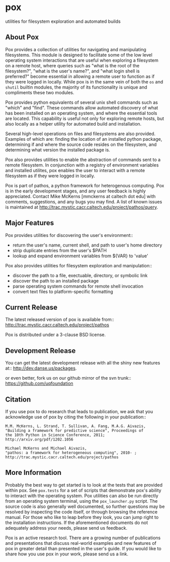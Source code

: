 pox
===
utilities for filesystem exploration and automated builds

About Pox
---------
Pox provides a collection of utilities for navigating and manipulating
filesystems. This module is designed to facilitate some of the low level
operating system interactions that are useful when exploring a filesystem
on a remote host, where queries such as "what is the root of the filesystem?",
"what is the user's name?", and "what login shell is preferred?" become
essential in allowing a remote user to function as if they were logged in
locally. While pox is in the same vein of both the `os` and `shutil`
builtin modules, the majority of its functionality is unique and compliments
these two modules.

Pox provides python equivalents of several unix shell commands such as
"which" and "find". These commands allow automated discovery of what has
been installed on an operating system, and where the essential tools are
located. This capability is useful not only for exploring remote hosts,
but also locally as a helper utility for automated build and installation.

Several high-level operations on files and filesystems are also provided.
Examples of which are: finding the location of an installed python package,
determining if and where the source code resides on the filesystem, and
determining what version the installed package is.

Pox also provides utilities to enable the abstraction of commands sent
to a remote filesystem.  In conjunction with a registry of environment
variables and installed utilites, pox enables the user to interact with
a remote filesystem as if they were logged in locally. 

Pox is part of pathos, a python framework for heterogenous computing.
Pox is in the early development stages, and any user feedback is
highly appreciated. Contact Mike McKerns [mmckerns at caltech dot edu]
with comments, suggestions, and any bugs you may find. A list of known
issues is maintained at http://trac.mystic.cacr.caltech.edu/project/pathos/query.


Major Features
--------------
Pox provides utilities for discovering the user's environment::

* return the user's name, current shell, and path to user's home directory
* strip duplicate entries from the user's $PATH
* lookup and expand environment variables from ${VAR} to 'value'

Pox also provides utilities for filesystem exploration and manipulation::

* discover the path to a file, exectuable, directory, or symbolic link 
* discover the path to an installed package
* parse operating system commands for remote shell invocation
* convert text files to platform-specific formatting


Current Release
---------------
The latest released version of pox is available from::
    http://trac.mystic.cacr.caltech.edu/project/pathos

Pox is distributed under a 3-clause BSD license.

Development Release
-------------------
You can get the latest development release with all the shiny new features at::
    http://dev.danse.us/packages.

or even better, fork us on our github mirror of the svn trunk::
    https://github.com/uqfoundation

Citation
--------
If you use pox to do research that leads to publication, we ask that you
acknowledge use of pox by citing the following in your publication::

    M.M. McKerns, L. Strand, T. Sullivan, A. Fang, M.A.G. Aivazis,
    "Building a framework for predictive science", Proceedings of
    the 10th Python in Science Conference, 2011;
    http://arxiv.org/pdf/1202.1056

    Michael McKerns and Michael Aivazis,
    "pathos: a framework for heterogeneous computing", 2010- ;
    http://trac.mystic.cacr.caltech.edu/project/pathos

More Information
----------------
Probably the best way to get started is to look at the tests
that are provided within pox. See `pox.tests` for a set of scripts
that demonstrate pox's ability to interact with the operating system.
Pox utilities can also be run directly from an operating system terminal,
using the `pox_launcher.py` script. The source code is also generally well documented,
so further questions may be resolved by inspecting the code itself, or through 
browsing the reference manual. For those who like to leap before
they look, you can jump right to the installation instructions. If the aforementioned documents
do not adequately address your needs, please send us feedback.

Pox is an active research tool. There are a growing number of publications and presentations that
discuss real-world examples and new features of pox in greater detail than presented in the user's guide. 
If you would like to share how you use pox in your work, please send us a link.
